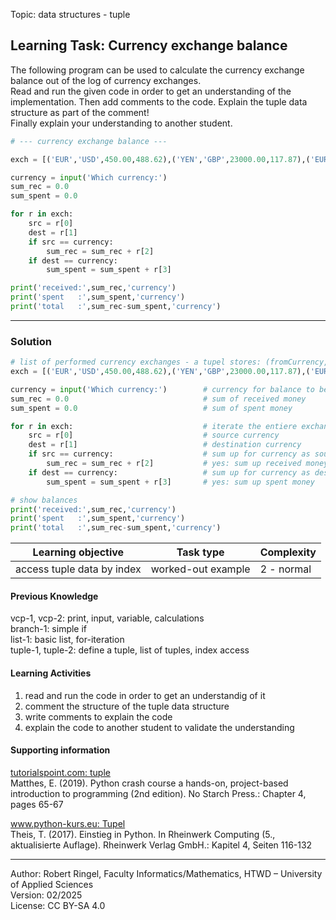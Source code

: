 Topic:  data structures - tuple

## Learning Task: Currency exchange balance

The following program can be used to calculate the currency exchange balance out of the log of currency exchanges.  
Read and run the given code in order to get an understanding of the implementation. Then add comments to the code. 
Explain the tuple data structure as part of the comment!  
Finally explain your understanding to another student.

``` python
# --- currency exchange balance ---

exch = [('EUR','USD',450.00,488.62),('YEN','GBP',23000.00,117.87),('EUR','GBP',1200.00,999.30),('USD','EUR',342.00,315.01)]

currency = input('Which currency:')
sum_rec = 0.0
sum_spent = 0.0

for r in exch:
	src = r[0]
	dest = r[1]
	if src == currency:
		sum_rec = sum_rec + r[2]
	if dest == currency:
		sum_spent = sum_spent + r[3]

print('received:',sum_rec,'currency')
print('spent   :',sum_spent,'currency')
print('total   :',sum_rec-sum_spent,'currency')
```

---------------------------------------

### Solution

``` python
# list of performed currency exchanges - a tupel stores: (fromCurrency, toCurreny, fromAmount, toAmount)
exch = [('EUR','USD',450.00,488.62),('YEN','GBP',23000.00,117.87),('EUR','GBP',1200.00,999.30),('USD','EUR',342.00,315.01)]

currency = input('Which currency:')        # currency for balance to be calculated
sum_rec = 0.0                              # sum of received money
sum_spent = 0.0                            # sum of spent money

for r in exch:                             # iterate the entiere exchange log list
	src = r[0]                             # source currency
	dest = r[1]                            # destination currency
	if src == currency:                    # sum up for currency as source currency?
		sum_rec = sum_rec + r[2]           # yes: sum up received money
	if dest == currency:                   # sum up for currency as destination currency?
		sum_spent = sum_spent + r[3]       # yes: sum up spent money

# show balances
print('received:',sum_rec,'currency')
print('spent   :',sum_spent,'currency')
print('total   :',sum_rec-sum_spent,'currency')
```

| **Learning objective**                         | **Task type**   | **Complexity** |
| ---------------------------------------------- | --------------- | -------------- |
| access tuple data by index                     | worked-out example | 2 - normal     |  

#### Previous Knowledge

vcp-1, vcp-2: print, input, variable, calculations  
branch-1: simple if  
list-1: basic list, for-iteration  
tuple-1, tuple-2: define a tuple, list of tuples, index access  

#### Learning Activities

1) read and run the code in order to get an understandig of it
2) comment the structure of the tuple data structure
3) write comments to explain the code
4) explain the code to another student to validate the understanding

#### Supporting information

[tutorialspoint.com: tuple](https://www.tutorialspoint.com/python/python_tuples.htm)  
Matthes, E. (2019). Python crash course a hands-on, project-based introduction to programming (2nd edition). No Starch Press.: Chapter 4, pages 65-67  

[www.python-kurs.eu: Tupel](https://www.python-kurs.eu/python3_sequentielle_datentypen.php)  
Theis, T. (2017). Einstieg in Python. In Rheinwerk Computing (5., aktualisierte Auflage). Rheinwerk Verlag GmbH.: Kapitel 4, Seiten 116-132

---------------------------------------
Author: Robert Ringel, Faculty Informatics/Mathematics, HTWD – University of Applied Sciences  
Version: 02/2025  
License: CC BY-SA 4.0
